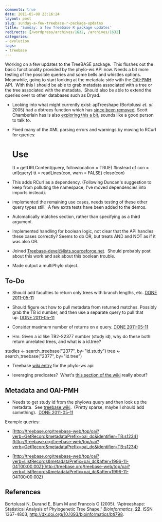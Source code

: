 ```yaml
---
comments: true
date: 2011-05-08 23:16:24
layout: post
slug: sunday-a-few-treebase-r-package-updates
title: 'Sunday: a few Treebase R package updates'
redirects: [/wordpress/archives/1632, /archives/1632]
categories:
- evolution
tags:
- treebase
---
```


Working on a few updates to the TreeBASE package.  This flushes out the basic functionality provided by the phylo-ws API now. Needs a bit more testing of the possible queries and some bells and whistles options.  Meanwhile, going to start looking at the metadata side with the [OAI-PMH](http://www.openarchives.org/pmh/) API.  With this I should be able to grab metadata associated with a tree or the tree associated with the metadata.  Should also be able to extend the queries over to other databases such as Dryad.



	
  * Looking into what might currently exist: apTreeshape (Bortolussi _et. al._ 2005) had a dbtrees function which has [since been removed](https://stat.ethz.ch/pipermail/r-sig-phylo/2010-September/000767.html).  Scott Chamberlain has is also [exploring this a bit](http://r-ecology.blogspot.com/2011/05/treebase-trees-from-r.html), sounds like a good person to talk to.

	
  * Fixed many of the XML parsing errors and warnings by moving to RCurl for queries:


    
    # Use
     tt = getURLContent(query, followlocation = TRUE)
    #instead of
     con = url(query)
     tt = readLines(con, warn = FALSE)
     close(con)


	
  * This adds RCurl as a dependency.  (Following Duncan's suggestion to keep from polluting the namespace, I've moved dependencies into imports instead).

	
  * implemented the remaining use cases, needs testing of these other query types still.  A few extra tests have been added to the demos.

	
  * Automatically matches section, rather than specifying as a third argument.

	
  * Implemented handling for boolean logic, not clear that the API handles these cases correctly?  Seems to do OR, but treats AND and NOT as if it was also OR.

	
  * Joined Treebase-devel@lists.sourceforge.net.  Should probably post about this work and ask about this boolean trouble.

	
  * Made output a multiPhylo object.




## To-Do





	
  * Should add faculties to return only trees with branch lengths, etc. [DONE 2011-05-11](http://carlboettiger.info/archives/1670)

	
  * Should figure out how to pull metadata from returned matches.  Possibly grab the TB id number, and then use a separate query to pull that up. [DONE 2011-05-11](http://carlboettiger.info/archives/1670)

	
  * Consider maximum number of returns on a query. [DONE 2011-05-11](http://carlboettiger.info/archives/1670)

	
  * Hm: Given a id like TB2-S2377 number (study id), why do these both return unrelated trees, and what is a id.tree?


studies <- search_treebase("2377", by="id.study")
tree <- search_treebase("2377", by="id.tree")

	
  * Treebase [wiki entry](http://sourceforge.net/apps/mediawiki/treebase/index.php?title=API) for the phylo-ws api

	
  * leveraging predicates?  What's [this section of the wiki](http://sourceforge.net/apps/mediawiki/treebase/index.php?title=API#Output_formats) really about?




## Metadata and OAI-PMH





	
  * Needs to get study id from the phylows query and then look up the metadata.  See [treebase wiki](http://sourceforge.net/apps/mediawiki/treebase/index.php?title=OAI-PMH).  (Pretty sparse, maybe I should add something).  [DONE 2011-05-11](http://carlboettiger.info/archives/1670)


Example queries:

	
  * [http://treebase.org/treebase-web/top/oai?verb=GetRecord&metadataPrefix=oai_dc&identifier=TB:s1234](http://treebase.org/treebase-web/top/oai?verb=GetRecord&metadataPrefix=oai_dc&identifier=TB:s1234)

	
  * [http://treebase.org/treebase-web/top/oai?verb=ListRecords&metadataPrefix=oai_dc&after=1996-11-04T00:00:00Z](http://treebase.org/treebase-web/top/oai?verb=ListRecords&metadataPrefix=oai_dc&after=1996-11-04T00:00:00Z)



## References

<p>Bortolussi N, Durand E, Blum M and Francois O (2005).
&ldquo;Aptreeshape: Statistical Analysis of Phylogenetic Tree Shape.&rdquo;
<EM>Bioinformatics</EM>, <B>22</B>.
ISSN 1367-4803, <a href="http://dx.doi.org/10.1093/bioinformatics/bti798">http://dx.doi.org/10.1093/bioinformatics/bti798</a>.
